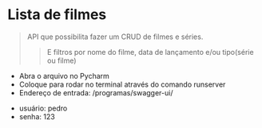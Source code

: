 # Lista de filmes

> API que possibilita fazer um CRUD de filmes e séries.
>> E filtros por nome do filme, data de lançamento e/ou tipo(série ou filme)

* Abra o arquivo no Pycharm
* Coloque para rodar no terminal através do comando runserver
* Endereço de entrada: /programas/swagger-ui/

- usuário: pedro
- senha: 123


